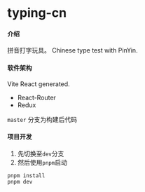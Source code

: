 # typing-cn

#### 介绍

拼音打字玩具。
Chinese type test with PinYin.

#### 软件架构

Vite React generated.

-   React-Router
-   Redux

`master` 分支为构建后代码

#### 项目开发

1.  先切换至`dev`分支
2.  然后使用`pnpm`启动

```shell
pnpm install
pnpm dev
```
